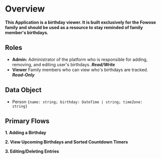 # Overview
**This Application is a birthday viewer. It is built exclusively for the Fowose family and should be used as a resource to stay reminded of family member's birthdays.**
## Roles
* **Admin:** Administrator of the platform who is responsible for adding, removing, and editing user's birthdays. ***Read/Write***
* **Viewer** Family members who can view who's birthdays are tracked. ***Read-Only***

## Data Object
* Person ```{name: string; birthday: DateTime | string; timeZone: string}```

## Primary Flows
**1. Adding a Birthday**

**2. View Upcoming Birthdays and Sorted Countdown Timers**

**3. Editing/Deleting Entries**
